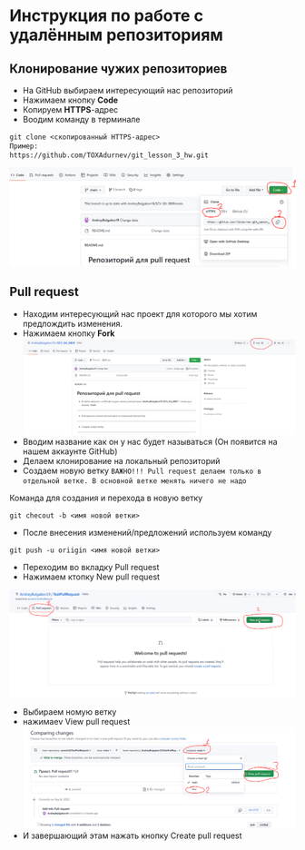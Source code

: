 # Инструкция по работе с удалённым репозиториям

## Клонирование чужих репозиториев 
* На GitHub выбираем интересующий нас репозиторий 
* Нажимаем кнопку **Code**
* Копируем **HTTPS**-адрес
* Воодим команду в терминале 
```
git clone <скопированный HTTPS-адрес>
Пример:
https://github.com/TOXAdurnev/git_lesson_3_hw.git
```
![clone](images\clone.PNG)



## Pull request 
* Находим интересующий нас проект для которого мы хотим предлождить изменения.
* Нажимаем кнопку **Fork**
![fork](images\Fork.PNG)
* Вводим название как он у нас будет называться (Он появится на нашем аккаунте GitHub)
* Делаем клонирование на локальный репозиторий
* Создаем новую ветку
`ВАЖНО!!! Pull request делаем только в отдельной ветке. В основной ветке менять ничего не надо`

Команда для создания и перехода в новую ветку
```
git checout -b <имя новой ветки>
```
* После внесения изменений/предложений используем команду

```
git push -u oriigin <имя новой ветки>
```
* Переходим во вкладку Pull request
* Нажимаем ктопку New pull request

![pull_reauests](images\pull_reaqests.PNG)

* Выбираем номую ветку 
* нажимаеv View pull request
![pull_reauests](images\View_pull_request.PNG)
* И завершающий этам нажать кнопку Create pull request